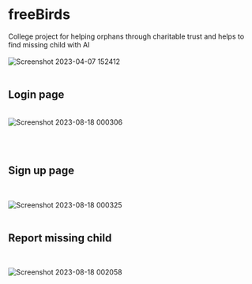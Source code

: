 # freeBirds
College project for helping orphans through charitable trust and helps to find missing child with AI
<br>
<br>
![Screenshot 2023-04-07 152412](https://github.com/nawaf-vp/freeBirds/assets/102661016/0e51e97c-0a7e-4c64-949a-b6e5f46079a5)
<br>
<br>

<h2>Login page</h2>

<br>![Screenshot 2023-08-18 000306](https://github.com/nawaf-vp/freeBirds/assets/102661016/05736ba5-2334-43ce-a89d-f7b8068a5fab)

<br><br>

<h2>Sign up page</h2>
<br>

![Screenshot 2023-08-18 000325](https://github.com/nawaf-vp/freeBirds/assets/102661016/de6ffaa6-b9a4-424a-bced-20f76463966b)
<br>
<br>
<h2> Report missing child</h2>
<br>

![Screenshot 2023-08-18 002058](https://github.com/nawaf-vp/freeBirds/assets/102661016/98ba6719-3564-4b1b-9832-8af076c6c21c)

<br>

